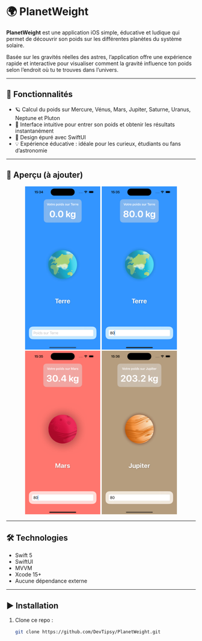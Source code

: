 # 🌍 PlanetWeight

**PlanetWeight** est une application iOS simple, éducative et ludique qui permet de découvrir son poids sur les différentes planètes du système solaire.

Basée sur les gravités réelles des astres, l’application offre une expérience rapide et interactive pour visualiser comment la gravité influence ton poids selon l’endroit où tu te trouves dans l’univers.

---

## 🚀 Fonctionnalités

- 🪐 Calcul du poids sur Mercure, Vénus, Mars, Jupiter, Saturne, Uranus, Neptune et Pluton
- 🧮 Interface intuitive pour entrer son poids et obtenir les résultats instantanément
- 🎨 Design épuré avec SwiftUI
- 💡 Expérience éducative : idéale pour les curieux, étudiants ou fans d’astronomie

---

## 📸 Aperçu (à ajouter)

<p align="center">
   <img src="assets/earth.png" width="200" />
   <img src="assets/earthWithWeightCap.png" width="200" />
   <img src="assets/marsCap.png" width="200" />
   <img src="assets/jupiterCap.png" width="200" />
</p>

---

## 🛠 Technologies

- Swift 5
- SwiftUI
- MVVM
- Xcode 15+
- Aucune dépendance externe

---

## ▶️ Installation

1. Clone ce repo :
   ```bash
   git clone https://github.com/DevTipsy/PlanetWeight.git
